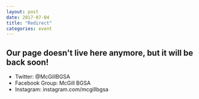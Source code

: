 ```yaml
---
layout: post
date: 2017-07-04
title: "Redirect"
categories: event
---
```


## Our page doesn't live here anymore, but it will be back soon!

 - Twitter: @McGillBGSA
 - Facebook Group: McGill BGSA
 - Instagram: instagram.com/mcgillbgsa 
 
 
